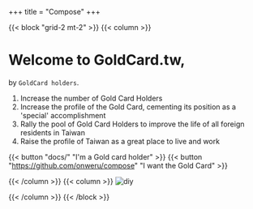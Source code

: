 +++
title = "Compose"
+++

{{< block "grid-2 mt-2" >}}
{{< column >}}

# Welcome to __GoldCard.tw__, 

by `GoldCard holders`. 

1. Increase the number of Gold Card Holders
2. Increase the profile of the Gold Card, cementing its position as a 'special' accomplishment
3. Rally the pool of Gold Card Holders to improve the life of all foreign residents in Taiwan
4. Raise the profile of Taiwan as a great place to live and work

{{< button "docs/" "I'm a Gold card holder" >}} {{< button "https://github.com/onweru/compose" "I want the Gold Card" >}}

{{< /column >}}
{{< column >}}
![diy](/images/diy.jpeg)

<!-- Photo by [Jasmin Schreiber](https://unsplash.com/@lavievagabonde?utm_source=unsplash&utm_medium=referral&utm_content=creditCopyText) on Unsplash -->

{{< /column >}}
{{< /block >}}
